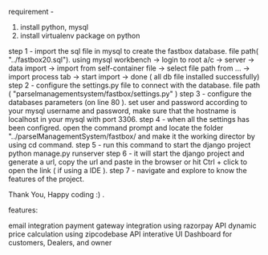 requirement -
1) install python, mysql 
2) install virtualenv package on python

step 1 - import the sql file in mysql to create the fastbox database. file path( "../fastbox20.sql"). using mysql workbench -> login to root a/c -> server -> data import -> import from self-container file -> select file path from ... -> import process tab -> start import -> done ( all db file installed successfully)
step 2 - configure the settings.py file to connect with the database. 
file path ( "parselmanagementsystem/fastbox/settings.py" )
step 3 - configure the databases parameters (on line 80 ). set user and password according to your mysql username and password, make sure that the hostname is localhost in your mysql with port 3306.
step 4 -  when all the settings has been configred. open the command prompt and locate the folder "../parselManagementSystem/fastbox/ and make it the working director by using cd command.
step 5 - run this command to start the django project   python manage.py runserver
step 6 - it will start the django project and generate a url, copy the url and paste in the browser or hit Ctrl + click to open the link ( if using a IDE ).
step 7 - navigate and explore to know the features of the project.

Thank You, Happy coding :)  .





features:

email integration
payment gateway integration using razorpay API
dynamic price calculation using zipcodebase API
interative UI
Dashboard for customers, Dealers, and owner
